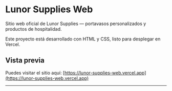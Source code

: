# Lunor Supplies Web

Sitio web oficial de Lunor Supplies — portavasos personalizados y productos de hospitalidad.

Este proyecto está desarrollado con HTML y CSS, listo para desplegar en Vercel.

## Vista previa

Puedes visitar el sitio aquí: [https://lunor-supplies-web.vercel.app](https://lunor-supplies-web.vercel.app)

---
